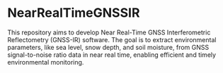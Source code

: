 # NearRealTimeGNSSIR
This repository aims to develop Near Real-Time GNSS Interferometric Reflectometry (GNSS-IR) software. The goal is to extract environmental parameters, like sea level, snow depth, and soil moisture, from GNSS signal-to-noise ratio data in near real time, enabling efficient and timely environmental monitoring.
